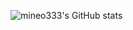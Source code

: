 ![mineo333's GitHub stats](https://github-readme-stats.vercel.app/api?username=mineo333&theme=merko&show_icons=true)
